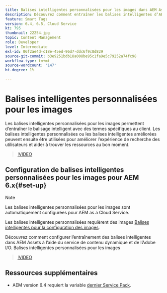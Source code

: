 ```yaml
---
title: Balises intelligentes personnalisées pour les images dans AEM Assets
description: Découvrez comment entraîner les balises intelligentes d’AEM Assets à appliquer des termes personnalisés aux ressources.
feature: Smart Tags
version: 6.4, 6.5, Cloud Service
kt: 795
thumbnail: 22254.jpg
topic: Content Management
role: Developer
level: Intermediate
exl-id: 06f2ae4d-c18e-45ed-96d7-ddc6f9c8d829
source-git-commit: b3e9251bdb18a008be95c1fa9e5c79252a74fc98
workflow-type: tm+mt
source-wordcount: '147'
ht-degree: 1%

---
```


# Balises intelligentes personnalisées pour les images

Les balises intelligentes personnalisées pour les images permettent d’entraîner le balisage intelligent avec des termes spécifiques au client.
Les balises intelligentes personnalisées ou les balises intelligentes améliorées peuvent ensuite être utilisées pour améliorer l’expérience de recherche des utilisateurs et aider à trouver les ressources au bon moment.

>[!VIDEO](https://video.tv.adobe.com/v/22254?quality=12&learn=on)

## Configuration de balises intelligentes personnalisées pour les images pour AEM 6.x{#set-up}

>[!NOTE]
> Les balises intelligentes personnalisées pour les images sont automatiquement configurées pour AEM as a Cloud Service.

Les balises intelligentes personnalisées requièrent des images [Balises intelligentes pour la configuration des images](./image-smart-tags.md#set-up).

Découvrez comment configurer l’entraînement des balises intelligentes dans AEM Assets à l’aide du service de contenu dynamique et de l’Adobe I/O. Balises intelligentes personnalisées pour les images

>[!VIDEO](https://video.tv.adobe.com/v/23405?quality=12&learn=on)

## Ressources supplémentaires

* AEM version 6.4 requiert la variable [dernier Service Pack](https://experienceleague.adobe.com/docs/experience-manager-release-information/aem-release-updates/aem-releases-updates.html#aem-64).

